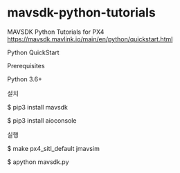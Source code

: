 # mavsdk-python-tutorials
MAVSDK Python Tutorials for PX4
https://mavsdk.mavlink.io/main/en/python/quickstart.html

Python QuickStart

Prerequisites

Python 3.6+

설치

$ pip3 install mavsdk

$ pip3 install aioconsole


실행

$ make px4_sitl_default jmavsim

$ apython mavsdk.py
